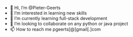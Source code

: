 - 👋 Hi, I’m @Pieter-Geerts
- 👀 I’m interested in learning new skills
- 🌱 I’m currently learning full-stack development
- 💞️ I’m looking to collaborate on any python or java project
- 📫 How to reach me pgeerts[@]gmail[.]com

<!---
Pieter-Geerts/Pieter-Geerts is a ✨ special ✨ repository because its `README.md` (this file) appears on your GitHub profile.
You can click the Preview link to take a look at your changes.
--->
